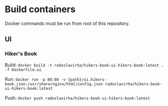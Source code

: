 # Build containers

Docker commands must be run from root of this repository.

## UI

### Hiker's Book

Build:
`docker build -t radoslavirha/hikers-book-ui-hikers-book:latest . -f Dockerfile.ui`

Run:
`docker run -p 80:80 -v {path}/ui.hikers-book.json:/usr/share/nginx/html/config.json radoslavirha/hikers-book-ui-hikers-book:latest`

Push:
`docker push radoslavirha/hikers-book-ui-hikers-book:latest`
